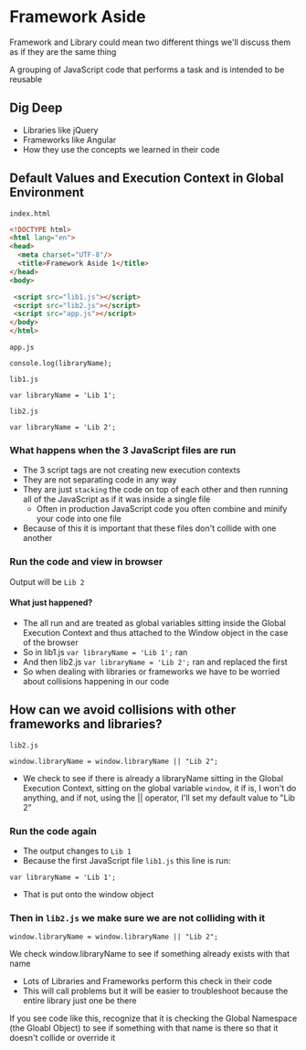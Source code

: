 # Framework Aside
Framework and Library could mean two different things we'll discuss them as if they are the same thing

A grouping of JavaScript code that performs a task and is intended to be reusable

## Dig Deep
* Libraries like jQuery
* Frameworks like Angular
* How they use the concepts we learned in their code

## Default Values and Execution Context in Global Environment
`index.html`

```html
<!DOCTYPE html>
<html lang="en">
<head>
  <meta charset="UTF-8"/>
  <title>Framework Aside 1</title>
</head>
<body>

 <script src="lib1.js"></script>
 <script src="lib2.js"></script>
 <script src="app.js"></script>
</body>
</html>
```

`app.js`

`console.log(libraryName);`

`lib1.js`

`var libraryName = 'Lib 1';`

`lib2.js`

`var libraryName = 'Lib 2';`

### What happens when the 3 JavaScript files are run
* The 3 script tags are not creating new execution contexts
* They are not separating code in any way
* They are just `stacking` the code on top of each other and then running all of the JavaScript as if it was inside a single file
    - Often in production JavaScript code you often combine and minify your code into one file
* Because of this it is important that these files don't collide with one another

### Run the code and view in browser
Output will be `Lib 2`

#### What just happened?
* The all run and are treated as global variables sitting inside the Global Execution Context and thus attached to the Window object in the case of the browser
* So in lib1.js `var libraryName = 'Lib 1';` ran
* And then lib2.js `var libraryName = 'Lib 2';` ran and replaced the first
* So when dealing with libraries or frameworks we have to be worried about collisions happening in our code

## How can we avoid collisions with other frameworks and libraries?
`lib2.js`

```
window.libraryName = window.libraryName || "Lib 2";
```

* We check to see if there is already a libraryName sitting in the Global Execution Context, sitting on the global variable `window`, it if is, I won't do anything, and if not, using the || operator, I'll set my default value to "Lib 2"

### Run the code again
* The output changes to `Lib 1`
* Because the first JavaScript file `lib1.js` this line is run:

`var libraryName = 'Lib 1';`

* That is put onto the window object

### Then in `lib2.js` we make sure we are not colliding with it
`window.libraryName = window.libraryName || "Lib 2";`

We check window.libraryName to see if something already exists with that name

* Lots of Libraries and Frameworks perform this check in their code
* This will call problems but it will be easier to troubleshoot because the entire library just one be there 

If you see code like this, recognize that it is checking the Global Namespace (the Gloabl Object) to see if something with that name is there so that it doesn't collide or override it
